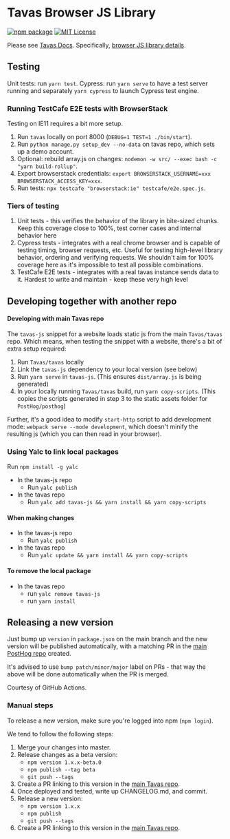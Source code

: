 # Tavas Browser JS Library

[![npm package](https://img.shields.io/npm/v/posthog-js?style=flat-square)](https://www.npmjs.com/package/posthog-js)
[![MIT License](https://img.shields.io/badge/License-MIT-red.svg?style=flat-square)](https://opensource.org/licenses/MIT)

Please see [Tavas Docs](https://posthog.com/docs).
Specifically, [browser JS library details](https://posthog.com/docs/libraries/js).

## Testing

Unit tests: run `yarn test`.
Cypress: run `yarn serve` to have a test server running and separately `yarn cypress` to launch Cypress test engine.

### Running TestCafe E2E tests with BrowserStack

Testing on IE11 requires a bit more setup.

1. Run `tavas` locally on port 8000 (`DEBUG=1 TEST=1 ./bin/start`).
2. Run `python manage.py setup_dev --no-data` on tavas repo, which sets up a demo account.
3. Optional: rebuild array.js on changes: `nodemon -w src/ --exec bash -c "yarn build-rollup"`.
4. Export browserstack credentials: `export BROWSERSTACK_USERNAME=xxx BROWSERSTACK_ACCESS_KEY=xxx`.
5. Run tests: `npx testcafe "browserstack:ie" testcafe/e2e.spec.js`.

### Tiers of testing

1. Unit tests - this verifies the behavior of the library in bite-sized chunks. Keep this coverage close to 100%, test corner cases and internal behavior here
2. Cypress tests - integrates with a real chrome browser and is capable of testing timing, browser requests, etc. Useful for testing high-level library behavior, ordering and verifying requests. We shouldn't aim for 100% coverage here as it's impossible to test all possible combinations.
3. TestCafe E2E tests - integrates with a real tavas instance sends data to it. Hardest to write and maintain - keep these very high level

## Developing together with another repo

#### Developing with main Tavas repo

The `tavas-js` snippet for a website loads static js from the main `Tavas/tavas` repo. Which means, when testing the snippet with a website, there's a bit of extra setup required:

1. Run `Tavas/tavas` locally
2. Link the `tavas-js` dependency to your local version (see below)
3. Run `yarn serve` in `tavas-js`. (This ensures `dist/array.js` is being generated)
4. In your locally running `Tavas/tavas` build, run `yarn copy-scripts`. (This copies the scripts generated in step 3 to the static assets folder for `PostHog/posthog`)

Further, it's a good idea to modify `start-http` script to add development mode: `webpack serve --mode development`, which doesn't minify the resulting js (which you can then read in your browser).

### Using Yalc to link local packages

Run `npm install -g yalc`

-   In the tavas-js repo
    -   Run `yalc publish`
-   In the tavas repo
    -   Run `yalc add tavas-js && yarn install && yarn copy-scripts`

#### When making changes

-   In the tavas-js repo
    -   Run `yalc publish`
-   In the tavas repo
    -   Run `yalc update && yarn install && yarn copy-scripts`

#### To remove the local package

-   In the tavas repo
    -   run `yalc remove tavas-js`
    -   run `yarn install`

## Releasing a new version

Just bump up `version` in `package.json` on the main branch and the new version will be published automatically,
with a matching PR in the [main PostHog repo](https://github.com/posthog/posthog) created.

It's advised to use `bump patch/minor/major` label on PRs - that way the above will be done automatically
when the PR is merged.

Courtesy of GitHub Actions.

### Manual steps

To release a new version, make sure you're logged into npm (`npm login`).

We tend to follow the following steps:

1. Merge your changes into master.
2. Release changes as a beta version:
    - `npm version 1.x.x-beta.0`
    - `npm publish --tag beta`
    - `git push --tags`
3. Create a PR linking to this version in the [main Tavas repo](https://github.com/posthog/posthog).
4. Once deployed and tested, write up CHANGELOG.md, and commit.
5. Release a new version:
    - `npm version 1.x.x`
    - `npm publish`
    - `git push --tags`
6. Create a PR linking to this version in the [main Tavas repo](https://github.com/posthog/posthog).

[//]: # (## Questions?)

[//]: # ()
[//]: # (### [Join our Slack community.]&#40;https://posthog.com/slack&#41;)
